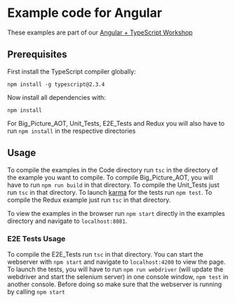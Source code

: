 # Example code for Angular

These examples are part of our [Angular + TypeScript Workshop](https://jsperts.de/schulungen/angular-typescript)

## Prerequisites

First install the TypeScript compiler globally:

```
npm install -g typescript@2.3.4
```

Now install all dependencies with:

```
npm install
```

For Big\_Picture\_AOT, Unit\_Tests, E2E\_Tests and Redux you will also have to run `npm install` in the respective directories

## Usage

To compile the examples in the Code directory run `tsc` in the directory of the example you want to compile.
To compile Big\_Picture\_AOT, you will have to run `npm run build` in that directory.
To compile the Unit\_Tests just run `tsc` in that directory. To launch [karma](https://karma-runner.github.io/1.0/index.html) for the tests run `npm test`.
To compile the Redux example just run `tsc` in that directory.

To view the examples in the browser run `npm start` directly in the examples directory and navigate to `localhost:8081`.

### E2E Tests Usage

To compile the E2E\_Tests run `tsc` in that directory. You can start the webserver with `npm start` and navigate to `localhost:4200` to view the page.
To launch the tests, you will have to run `npm run webdriver` (will update the webdriver and start the selenium server) in one console window, `npm test` in another console. Before doing so make sure that the webserver is running by calling `npm start`
